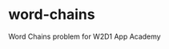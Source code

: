 word-chains
===========

Word Chains problem for W2D1 App Academy

<!-- Nice job using a README! look clean --> 